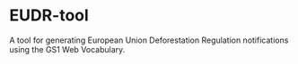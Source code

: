 # EUDR-tool
A tool for generating European Union Deforestation Regulation notifications using the GS1 Web Vocabulary.

